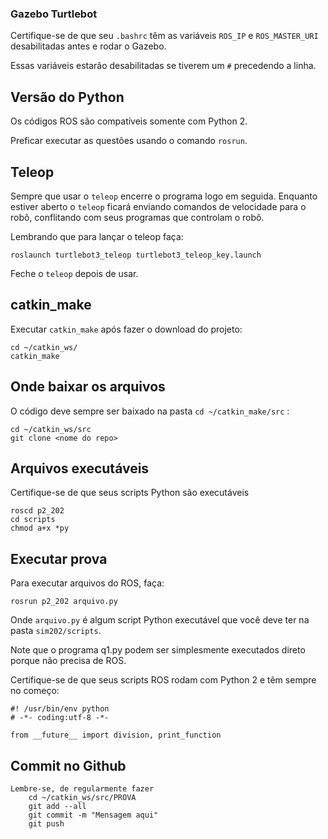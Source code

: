 
### Gazebo Turtlebot

Certifique-se de que seu `.bashrc` têm as variáveis `ROS_IP` e `ROS_MASTER_URI` desabilitadas antes e rodar o Gazebo.

Essas variáveis estarão desabilitadas se tiverem um `#` precedendo a linha. 

## Versão do Python

Os códigos ROS são compatíveis somente com Python 2.

Preficar executar as questões usando o comando `rosrun`. 

## Teleop

Sempre que usar o  `teleop` encerre o programa logo em seguida.  Enquanto estiver aberto o `teleop` ficará enviando comandos de velocidade para o robô, conflitando com seus programas que controlam o robô. 

Lembrando que para lançar o teleop faça: 

    roslaunch turtlebot3_teleop turtlebot3_teleop_key.launch

Feche o `teleop` depois de usar.


## catkin_make

Executar `catkin_make` após fazer o download do projeto: 

    cd ~/catkin_ws/
    catkin_make

## Onde baixar os arquivos

O código deve sempre ser baixado na pasta `cd ~/catkin_make/src` :

    cd ~/catkin_ws/src
    git clone <nome do repo>

## Arquivos executáveis

Certifique-se de que seus scripts Python são executáveis

    roscd p2_202
    cd scripts
    chmod a+x *py

## Executar prova

Para executar arquivos do ROS, faça:

    rosrun p2_202 arquivo.py 

Onde `arquivo.py` é algum script Python executável que você deve ter na pasta `sim202/scripts`.

Note que o programa q1.py podem ser simplesmente executados direto porque não precisa de ROS.


Certifique-se de que seus scripts ROS rodam com Python 2 e têm sempre no começo:

    #! /usr/bin/env python
    # -*- coding:utf-8 -*-
    
    from __future__ import division, print_function


## Commit no Github

    Lembre-se, de regularmente fazer
        cd ~/catkin_ws/src/PROVA
        git add --all
        git commit -m "Mensagem aqui"
        git push

